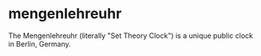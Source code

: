 # mengenlehreuhr
The Mengenlehreuhr (literally "Set Theory Clock") is a unique public clock in Berlin, Germany.
